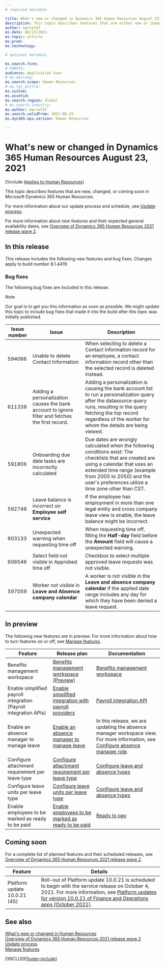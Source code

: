 ```yaml
---
# required metadata

title: What's new or changed in Dynamics 365 Human Resources August 23, 2021
description: This topic describes features that are either new or changed in Microsoft Dynamics 365 Human Resources for August 23, 2021.
author: marcelbf
ms.date: 08/23/2021
ms.topic: article
ms.prod:
ms.technology:

# optional metadata

ms.search.form:
# ROBOTS:
audience: Application User
# ms.devlang:
ms.search.scope: Human Resources
# ms.tgt_pltfrm:
ms.custom:
ms.assetid:
ms.search.region: Global
# ms.search.industry:
ms.author: marcelbf
ms.search.validFrom: 2021-08-23
ms.dyn365.ops.version: Human Resources

---
```


# What's new or changed in Dynamics 365 Human Resources August 23, 2021

[!include [Applies to Human Resources](../includes/applies-to-hr.md)]

This topic describes features that are new, changed, or coming soon in Microsoft Dynamics 365 Human Resources.

For more information about our update process and schedule, see [Update process](hr-admin-setup-update-process.md).

For more information about new features and their expected general availability dates, see [Overview of Dynamics 365 Human Resources 2021 release wave 2](/dynamics365-release-plan/2021wave2/human-resources/dynamics365-human-resources/).

## In this release

This release includes the following new features and bug fixes. Changes apply to build number 8.1.4419.

### Bug fixes

The following bug fixes are included in this release.

> [!NOTE]
> Our goal is to get you this information as soon as possible. We might update this topic to include bug fixes that made it into the build after this topic was initially published.

| Issue number | Issue | Description |
| --- | --- | --- |
| 594066 | Unable to delete Contact Information | When selecting to delete a Contact information record for an employee, a contact information record other than the selected record is deleted instead. |
| 611339 | Adding a personalization causes the bank account to ignore filter and fetches the first record. | Adding a personalization is causing the bank account list to run a personalization query after the datasource query runs, resulting in the query fetching the top record regardless of the worker for whom the details are being viewed. |
| 591806 | Onboarding due date tasks are incorrectly calculated | Due dates are wrongly calculated when the following conditions exist:  The checklists that are created are using a calendar that uses an extended time range (example from 2005 to 2050) and the user's preferences utilize a time zone other than CST. |   
| 592749 | Leave balance is incorrect on **Employee self service** | If the employee has employment in more than one legal entity and cross company leave view is enable, the leave balance might be incorrect. |
| 603133 | Unexpected warning when requesting time off | When requesting time off, filling the **Half-day** field before the **Amount** field will cause a unexpected warning. |
| 606546 | Select field not visible in Approbed time off | Checkbox to select multiple approved leave requests was not visible. |
| 597059 | Worker not visible in **Leave and Absence company calendar** | A worker is not visible in the **Leave and absence company calendar** if the applied date range includes any day for which they have been denied a leave request. |


## In preview

The following new features are in preview. For more information about how to turn features on or off, see [Manage features](hr-admin-manage-features.md).

| Feature | Release plan | Documentation |
| --- | --- | --- |
| Benefits management workspace | [Benefits management workspace (Preview)](/dynamics365-release-plan/2020wave2/human-resources/dynamics365-human-resources/benefits-management-workspace) | [Benefits management workspace](hr-benefits-management-workspace.md) |
| Enable simplified payroll integration (Payroll integration APIs) | [Enable simplified integration with payroll providers](/dynamics365-release-plan/2021wave1/human-resources/dynamics365-human-resources/enable-simplified-integration-payroll-providers) | [Payroll integration API](hr-admin-integration-payroll-api-introduction.md)|
| Enable an absence manager to manage leave | [Enable an absence manager to manage leave](/dynamics365-release-plan/2021wave1/human-resources/dynamics365-human-resources/enable-absence-manager-manage-leave) | In this release, we are updating the absence manager workspace view. For more information, see [Configure absence manager role](https://go.microsoft.com/fwlink/?linkid=2168107). |
| Configure attachment requirement per leave type | [Configure attachment requirement per leave type](/dynamics365-release-plan/2021wave1/human-resources/dynamics365-human-resources/mandate-attachments-specific-leave-types) |[Configure leave and absence types](https://go.microsoft.com/fwlink/?linkid=2168108)|
| Configure leave units per leave type | [Configure leave units per leave type](/dynamics365-release-plan/2021wave1/human-resources/dynamics365-human-resources/configure-leave-units-per-leave-type) |[Configure leave and absence types](https://go.microsoft.com/fwlink/?linkid=2168215)|
| Enable employees to be marked as ready to be paid | [Enable employees to be marked as ready to be paid](/dynamics365-release-plan/2021wave1/human-resources/dynamics365-human-resources/enable-employees-be-marked-as-ready-pay) | [Ready to pay](/dynamics365/human-resources/hr-compensation-payroll) |

## Coming soon

For a complete list of planned features and their scheduled releases, see [Overview of Dynamics 365 Human Resources 2021 release wave 2](/dynamics365-release-plan/2021wave2/human-resources/dynamics365-human-resources/).

| Feature | Details |
| --- | --- |
| Platform update 10.0.21 (45) | Roll-out of Platform update 10.0.21 is scheduled to begin with the service release on October 4, 2021. For more information, see [Platform updates for version 10.0.21 of Finance and Operations apps (October 2021)](/dynamics365/fin-ops-core/dev-itpro/get-started/whats-new-platform-updates-10-0-21). |

## See also

[What's new or changed in Human Resources](hr-admin-whats-new.md)</br>
[Overview of Dynamics 365 Human Resources 2021 release wave 2](/dynamics365-release-plan/2021wave2/human-resources/dynamics365-human-resources/)</br>
[Update process](hr-admin-setup-update-process.md)</br>
[Manage features](hr-admin-manage-features.md)

[!INCLUDE[footer-include](../includes/footer-banner.md)]
